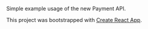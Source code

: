 Simple example usage of the new Payment API.



This project was bootstrapped with [Create React App](https://github.com/facebookincubator/create-react-app).
